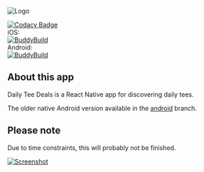 ![Logo](https://rawcdn.githack.com/harrisbaird/dailyteedeals_app/master/assets/github.png)

[![Codacy Badge](https://api.codacy.com/project/badge/Grade/d5630ed5eb4e4328b6a1c547546ed616)](https://www.codacy.com/app/harrisbaird/dailyteedeals_app?utm_source=github.com&amp;utm_medium=referral&amp;utm_content=harrisbaird/dailyteedeals_app&amp;utm_campaign=Badge_Grade)  
iOS:  
[![BuddyBuild](https://dashboard.buddybuild.com/api/statusImage?appID=58b270e157e2460100a249ce&branch=master&build=latest)](https://dashboard.buddybuild.com/apps/58b270e157e2460100a249ce/build/latest?branch=master)  
Android:  
[![BuddyBuild](https://dashboard.buddybuild.com/api/statusImage?appID=58b266b622d5c60100e34935&branch=master&build=latest)](https://dashboard.buddybuild.com/apps/58b266b622d5c60100e34935/build/latest?branch=master)

## About this app
Daily Tee Deals is a React Native app for discovering daily tees.

The older native Android version available in the [android](https://github.com/harrisbaird/dailyteedeals_app/tree/android) branch.

## Please note
Due to time constraints, this will probably not be finished.

[![Screenshot](https://rawcdn.githack.com/harrisbaird/dailyteedeals_app/master/assets/screenshot_thumb.png)](https://rawcdn.githack.com/harrisbaird/dailyteedeals_app/master/assets/screenshot.png)